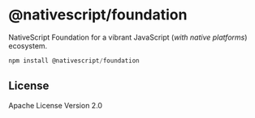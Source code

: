 # @nativescript/foundation

NativeScript Foundation for a vibrant JavaScript (*with native platforms*) ecosystem.

```javascript
npm install @nativescript/foundation
```

## License

Apache License Version 2.0
